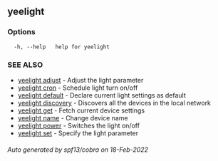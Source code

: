 ## yeelight



### Options

```
  -h, --help   help for yeelight
```

### SEE ALSO

* [yeelight adjust](yeelight_adjust.md)	 - Adjust the light parameter
* [yeelight cron](yeelight_cron.md)	 - Schedule light turn on/off
* [yeelight default](yeelight_default.md)	 - Declare current light settings as default
* [yeelight discovery](yeelight_discovery.md)	 - Discovers all the devices in the local network
* [yeelight get](yeelight_get.md)	 - Fetch current device settings
* [yeelight name](yeelight_name.md)	 - Change device name
* [yeelight power](yeelight_power.md)	 - Switches the light on/off
* [yeelight set](yeelight_set.md)	 - Specify the light parameter

###### Auto generated by spf13/cobra on 18-Feb-2022
